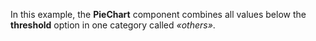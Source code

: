 In&nbsp;this example, the **PieChart** component combines all values below the **threshold** option in&nbsp;one category called _&laquo;others&raquo;_.